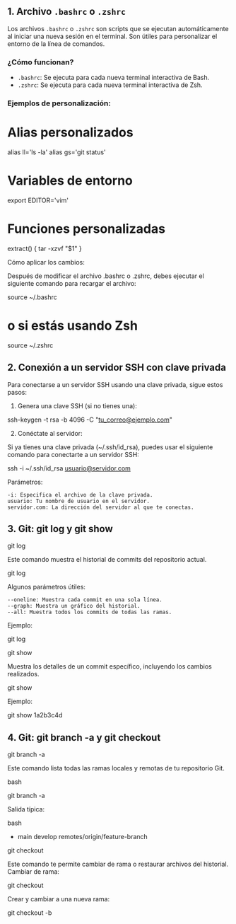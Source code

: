 ## 1. Archivo `.bashrc` o `.zshrc`

Los archivos `.bashrc` o `.zshrc` son scripts que se ejecutan automáticamente al iniciar una nueva sesión en el terminal. Son útiles para personalizar el entorno de la línea de comandos.

### ¿Cómo funcionan?
- `.bashrc`: Se ejecuta para cada nueva terminal interactiva de Bash.
- `.zshrc`: Se ejecuta para cada nueva terminal interactiva de Zsh.

### Ejemplos de personalización:

# Alias personalizados
alias ll='ls -la'
alias gs='git status'

# Variables de entorno
export EDITOR='vim'

# Funciones personalizadas
extract() {
    tar -xzvf "$1"
}

Cómo aplicar los cambios:

Después de modificar el archivo .bashrc o .zshrc, debes ejecutar el siguiente comando para recargar el archivo:

source ~/.bashrc
# o si estás usando Zsh
source ~/.zshrc

## 2. Conexión a un servidor SSH con clave privada

Para conectarse a un servidor SSH usando una clave privada, sigue estos pasos:
1. Genera una clave SSH (si no tienes una):


ssh-keygen -t rsa -b 4096 -C "tu_correo@ejemplo.com"

2. Conéctate al servidor:

Si ya tienes una clave privada (~/.ssh/id_rsa), puedes usar el siguiente comando para conectarte a un servidor SSH:

ssh -i ~/.ssh/id_rsa usuario@servidor.com

Parámetros:

    -i: Especifica el archivo de la clave privada.
    usuario: Tu nombre de usuario en el servidor.
    servidor.com: La dirección del servidor al que te conectas.

## 3. Git: git log y git show
git log

Este comando muestra el historial de commits del repositorio actual.

git log

Algunos parámetros útiles:

    --oneline: Muestra cada commit en una sola línea.
    --graph: Muestra un gráfico del historial.
    --all: Muestra todos los commits de todas las ramas.

Ejemplo:

git log 

git show

Muestra los detalles de un commit específico, incluyendo los cambios realizados.

git show <commit-hash>


Ejemplo:


git show 1a2b3c4d

## 4. Git: git branch -a y git checkout
git branch -a

Este comando lista todas las ramas locales y remotas de tu repositorio Git.

bash

git branch -a

Salida típica:

bash

* main
  develop
  remotes/origin/feature-branch

git checkout

Este comando te permite cambiar de rama o restaurar archivos del historial.
Cambiar de rama:


git checkout <nombre-de-la-rama>

Crear y cambiar a una nueva rama:

git checkout -b <nueva-rama>